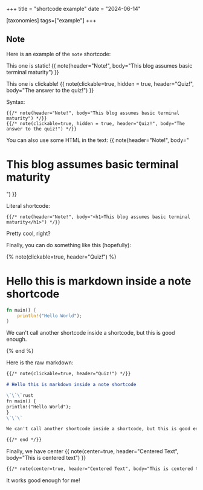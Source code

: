 +++
title = "shortcode example"
date = "2024-06-14"

[taxonomies]
tags=["example"]
+++

## Note

Here is an example of the `note` shortcode:

This one is static!
{{ note(header="Note!", body="This blog assumes basic terminal maturity") }}

This one is clickable!
{{ note(clickable=true, hidden = true, header="Quiz!", body="The answer to the quiz!") }}

Syntax:

```
{{/* note(header="Note!", body="This blog assumes basic terminal maturity") */}}
{{/* note(clickable=true, hidden = true, header="Quiz!", body="The answer to the quiz!") */}}
```

You can also use some HTML in the text:
{{ note(header="Note!", body="<h1>This blog assumes basic terminal maturity</h1>") }}

Literal shortcode:

```
{{/* note(header="Note!", body="<h1>This blog assumes basic terminal maturity</h1>") */}}
```

Pretty cool, right?

Finally, you can do something like this (hopefully):

{% note(clickable=true, header="Quiz!") %}

# Hello this is markdown inside a note shortcode

```rust
fn main() {
    println!("Hello World");
}
```

We can't call another shortcode inside a shortcode, but this is good enough.

{% end %}

Here is the raw markdown:

```markdown
{{/* note(clickable=true, header="Quiz!") */}}

# Hello this is markdown inside a note shortcode

\`\`\`rust
fn main() {
println!("Hello World");
}
\`\`\`

We can't call another shortcode inside a shortcode, but this is good enough.

{{/* end */}}
```

Finally, we have center
{{ note(center=true, header="Centered Text", body="This is centered text") }}

```markdown
{{/* note(center=true, header="Centered Text", body="This is centered text") */}}
```

It works good enough for me!
